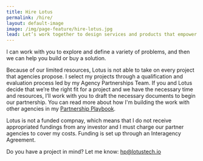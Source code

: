 ```yaml
---
title: Hire Lotus
permalink: /hire/
layout: default-image
image: /img/page-feature/hire-lotus.jpg
lead: Let’s work together to design services and products that empower your team, better serve your customers, and tackle the big problems facing your agency.
---
```


I can work with you to explore and define a variety of problems, and then we can help you build or buy a solution.

Because of our limited resources, Lotus is not able to take on every
project that agencies propose. I select my projects through a
qualification and evaluation process led by my Agency Partnerships
Team. If you and Lotus decide that we’re the right fit for a project and
we have the necessary time and resources, I’ll work with you to draft
the necessary documents to begin our partnership. You can read more
about how I'm building the work with other agencies in my [Partnership
Playbook](https://lotustech.io/partnership-playbook/).

Lotus is not a funded compnay, which means that I do not receive
appropriated fundings from any investor and I must charge our partner agencies to
cover my costs. Funding is set up through an Interagency Agreement. 

Do you have a project in mind? Let me know: [hp@lotustech.io](mailto:hp@lotustech.io)
